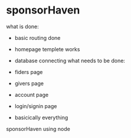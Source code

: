 # sponsorHaven

what is done:
* basic routing done
* homepage templete works 

* database connecting
what needs to be done:
* fiders page
* givers page
* account page


* login/signin page 
* basicically everything


sponsorHaven using node
